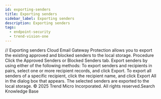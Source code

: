 ```yaml
---
id: exporting-senders
title: Exporting senders
sidebar_label: Exporting senders
description: Exporting senders
tags:
  - endpoint-security
  - trend-vision-one
---
```


/*<![CDATA[*/ $('#title').html($('meta[name=map-description]').attr('content')); /*]]>*/ Exporting senders Cloud Email Gateway Protection allows you to export the existing approved and blocked senders to the local storage. Procedure Click the Approved Senders or Blocked Senders tab. Export senders by using either of the following methods: To export senders and recipients in pairs, select one or more recipient records, and click Export. To export all senders of a specific recipient, click the recipient name, and click Export All in the dialog box that appears. The selected senders are exported to the local storage. © 2025 Trend Micro Incorporated. All rights reserved.Search Knowledge Base